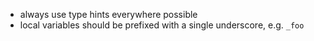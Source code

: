 - always use type hints everywhere possible
- local variables should be prefixed with a single underscore, e.g. `_foo`